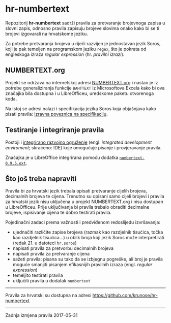 # hr-numbertext

Repozitorij **hr-numbertext** sadrži pravila za pretvaranje brojevnoga zapisa u slovni zapis, odnosno pravila zapisuju brojeve slovima onako kako bi se ti brojevi izgovarali na hrvatskome jeziku.

Za potrebe pretvaranja brojeva u riječi razvijen je jednostavan jezik Soros, koji je pak temeljen na programskom jeziku `regex`, što je pokrata od engleskoga izraza *regular expression* (hr. *pravilni izrazi*).

## NUMBERTEXT.org

Projekt se održava na internetskoj adresi [NUMBERTEXT.org](http://numbertext.org/) i nastao je iz potrebe generaliziranja funkcije `BAHTTEXT` iz Microsoftova Excela kako bi ova značajka bila dostupna i u LibreOfficeu, uredskome paketu otvorenoga koda.

Na istoj se adresi nalazi i specifikacija jezika Soros koja objašnjava kako pisati pravila: [izravna poveznica na specifikaciju](http://numbertext.org/numbertext.pdf).

## Testiranje i integriranje pravila

Postoji i [integrirano razvojno ogruženje](http://numbertext.org/Soros.html) (engl. *integrated development enviroment*; skraćeno: IDE) koje omogućuje pisanje i provjeravanje pravila.

Značajka je u LibreOffice integrirana pomoću dodatka [`numbertext-0.9.5.oxt`](https://extensions.libreoffice.org/extensions/numbertext-1).

## Što još treba napraviti

Pravila bi za hrvatski jezik trebala opisati pretvaranje cijelih brojeva, decimalnih brojeva te cijena. Trenutno su opisani samo cijeli brojevi i pravila za hrvatski jezik nisu uključena u projekt NUMBERTEXT.org i nisu dostupan u LibreOfficeu. Prije uključivanja bi pravila trebalo obraditi decimalne brojeve, ispisivanje cijena te dobro testirati pravila.

Pojedinačni zadaci prema važnosti i predviđenom redoslijedu izvršavanja:

- ujednačiti različite zapise brojeva (razmak kao razdjelnik tisućica, točka kao razdjelnik tisućica...) u oblik broja koji jezik Soros može interpretirati (redak 21. u datoteci `hr.soros`)
- napisati pravila za pretvorbu decimalnih brojeva
- napisati pravila za pretvaranje cijena
- sažeti pravila: pisana su tako da se izbjegnu pogreške, ali broj je pravila moguće smanjiti pisanjem efikasnijih pravilnih izraza (engl. *regular expression*)
- temeljito testirati pravila
- uključiti pravila u dodatak `numbertext`

---

Pravila za hrvatski su dostupna na adresi https://github.com/krunose/hr-numbertext

---

Zadnja izmjena pravila 2017-05-31